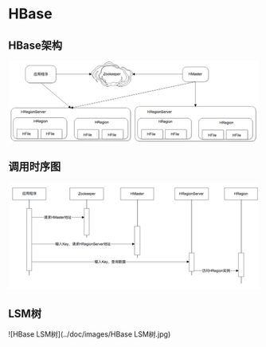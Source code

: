 # HBase

## HBase架构

![HBase架构图](../doc/images/HBase架构图.png)

## 调用时序图

![HBase调用时序图](../doc/images/HBase调用时序图.png)

## LSM树

![HBase LSM树](../doc/images/HBase LSM树.jpg)